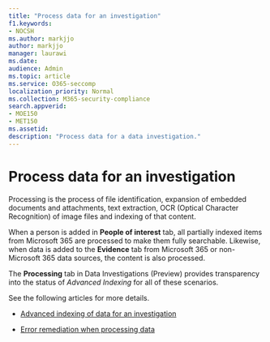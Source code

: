 ```yaml
---
title: "Process data for an investigation"
f1.keywords:
- NOCSH
ms.author: markjjo
author: markjjo
manager: laurawi
ms.date: 
audience: Admin
ms.topic: article
ms.service: O365-seccomp
localization_priority: Normal
ms.collection: M365-security-compliance 
search.appverid: 
- MOE150
- MET150
ms.assetid: 
description: "Process data for a data investigation."
---
```


# Process data for an investigation

Processing is the process of file identification, expansion of embedded documents and attachments, text extraction, OCR (Optical Character Recognition) of image files and indexing of that content.  

When a person is added in **People of interest** tab, all partially indexed items from Microsoft 365 are processed to make them fully searchable.  Likewise, when data is added to the **Evidence** tab from Microsoft 365 or non-Microsoft 365 data sources, the content is also processed.

The **Processing** tab in Data Investigations (Preview) provides transparency into the status of *Advanced Indexing* for all of these scenarios.

See the following articles for more details.

- [Advanced indexing of data for an investigation](index-data-people-of-interest.md)

- [Error remediation when processing data](error-remediation.md)
